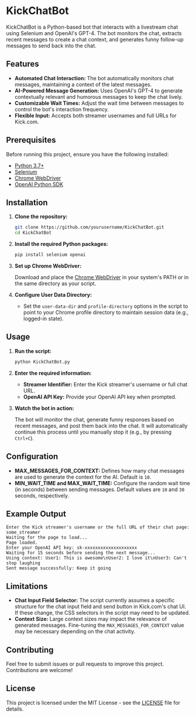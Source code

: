 # KickChatBot

KickChatBot is a Python-based bot that interacts with a livestream chat using Selenium and OpenAI's GPT-4. The bot monitors the chat, extracts recent messages to create a chat context, and generates funny follow-up messages to send back into the chat.

## Features

- **Automated Chat Interaction:** The bot automatically monitors chat messages, maintaining a context of the latest messages.
- **AI-Powered Message Generation:** Uses OpenAI's GPT-4 to generate contextually relevant and humorous messages to keep the chat lively.
- **Customizable Wait Times:** Adjust the wait time between messages to control the bot's interaction frequency.
- **Flexible Input:** Accepts both streamer usernames and full URLs for Kick.com.

## Prerequisites

Before running this project, ensure you have the following installed:

- [Python 3.7+](https://www.python.org/downloads/)
- [Selenium](https://www.selenium.dev/)
- [Chrome WebDriver](https://sites.google.com/chromium.org/driver/)
- [OpenAI Python SDK](https://github.com/openai/openai-python)

## Installation

1. **Clone the repository:**

   ```bash
   git clone https://github.com/yourusername/KickChatBot.git
   cd KickChatBot
   ```

2. **Install the required Python packages:**

   ```bash
   pip install selenium openai
   ```

3. **Set up Chrome WebDriver:**

   Download and place the [Chrome WebDriver](https://sites.google.com/chromium.org/driver/) in your system's PATH or in the same directory as your script.

4. **Configure User Data Directory:**

   - Set the `user-data-dir` and `profile-directory` options in the script to point to your Chrome profile directory to maintain session data (e.g., logged-in state).

## Usage

1. **Run the script:**

   ```bash
   python KickChatBot.py
   ```

2. **Enter the required information:**

   - **Streamer Identifier:** Enter the Kick streamer's username or full chat URL.
   - **OpenAI API Key:** Provide your OpenAI API key when prompted.

3. **Watch the bot in action:**

   The bot will monitor the chat, generate funny responses based on recent messages, and post them back into the chat. It will automatically continue this process until you manually stop it (e.g., by pressing `Ctrl+C`).

## Configuration

- **MAX_MESSAGES_FOR_CONTEXT:** Defines how many chat messages are used to generate the context for the AI. Default is `10`.
- **MIN_WAIT_TIME and MAX_WAIT_TIME:** Configure the random wait time (in seconds) between sending messages. Default values are `10` and `30` seconds, respectively.

## Example Output

```
Enter the Kick streamer's username or the full URL of their chat page: some_streamer
Waiting for the page to load...
Page loaded.
Enter your OpenAI API key: sk-xxxxxxxxxxxxxxxxxxxx
Waiting for 15 seconds before sending the next message...
Using context: User1: This is awesome\nUser2: I love it\nUser3: Can't stop laughing
Sent message successfully: Keep it going
```

## Limitations

- **Chat Input Field Selector:** The script currently assumes a specific structure for the chat input field and send button in Kick.com's chat UI. If these change, the CSS selectors in the script may need to be updated.
- **Context Size:** Large context sizes may impact the relevance of generated messages. Fine-tuning the `MAX_MESSAGES_FOR_CONTEXT` value may be necessary depending on the chat activity.

## Contributing

Feel free to submit issues or pull requests to improve this project. Contributions are welcome!

## License

This project is licensed under the MIT License - see the [LICENSE](LICENSE) file for details.


